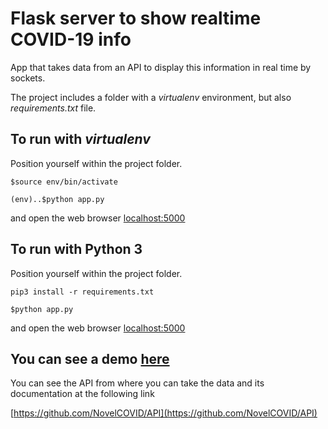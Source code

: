 # Flask server to show realtime COVID-19 info

App that takes data from an API to display this information in real time by sockets.

The project includes a folder with a *virtualenv* environment, but also *requirements.txt* file.

## To run with *virtualenv*

Position yourself within the project folder.

`$source env/bin/activate`

`(env)..$python app.py`

and open the web browser  [localhost:5000](localhost:5000)

## To run with Python 3

Position yourself within the project folder.

`pip3 install -r requirements.txt`

`$python app.py`

and open the web browser  [localhost:5000](localhost:5000)


## You can see a demo [here](http://omvega.pythonanywhere.com/)

You can see the API from where you can take the data and its documentation at the following link

[https://github.com/NovelCOVID/API](https://github.com/NovelCOVID/API)

